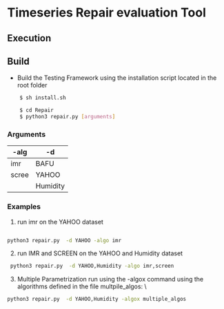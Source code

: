 # Timeseries Repair evaluation Tool

## Execution
## Build

- Build the Testing Framework using the installation script located in the root folder 

```bash
    $ sh install.sh
```

```bash
    $ cd Repair
    $ python3 repair.py [arguments]
```

### Arguments

 | -alg  | -d  | 
 | -------- | -------- | 
 | imr    | BAFU        |  
 | scree  | YAHOO        |  
 |       | Humidity    |

 

[comment]: <> (### Results)

[comment]: <> (All results and plots will be added to `Results` folder. The accuracy results of all algorithms will be sequentially added for each scenario and dataset to: `Results/.../.../error/`. The runtime results of all algorithms will be added to: `Results/.../.../runtime/`. The plots of the recovered blocks will be added to the folder `Results/.../.../recovery/plots/`.)


### Examples
1. run imr on the YAHOO dataset
```bash

python3 repair.py  -d YAHOO -algo imr

```
2. run IMR and SCREEN on the YAHOO and Humidity dataset
```bash
 python3 repair.py  -d YAHOO,Humidity -algo imr,screen
```

3. Multiple Parametrization run using the -algox command 
 using the algorithms defined in the file multpile_algos: \

```bash
python3 repair.py  -d YAHOO,Humidity -algox multiple_algos
```